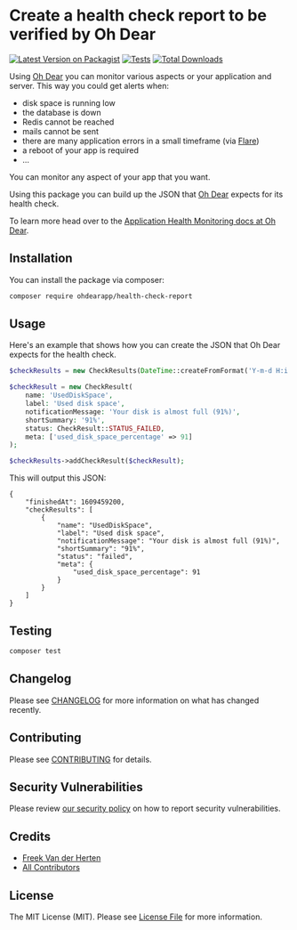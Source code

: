 # Create a health check report to be verified by Oh Dear

[![Latest Version on Packagist](https://img.shields.io/packagist/v/ohdearapp/health-check-report.svg?style=flat-square)](https://packagist.org/packages/ohdearapp/health-check-report)
[![Tests](https://github.com/ohdearapp/health-check-report/actions/workflows/run-tests.yml/badge.svg?branch=main)](https://github.com/ohdearapp/health-check-report/actions/workflows/run-tests.yml)
[![Total Downloads](https://img.shields.io/packagist/dt/ohdearapp/health-check-report.svg?style=flat-square)](https://packagist.org/packages/ohdearapp/health-check-report)

Using [Oh Dear](https://ohdear.app) you can monitor various aspects or your application and server. This way you could get alerts when:

- disk space is running low
- the database is down
- Redis cannot be reached
- mails cannot be sent
- there are many application errors in a small timeframe (via [Flare](https://flareapp.io))
- a reboot of your app is required
- ...

You can monitor any aspect of your app that you want.

Using this package you can build up the JSON that [Oh Dear](https://ohdear.app) expects for its health check. 

To learn more head over to the [Application Health Monitoring docs at Oh Dear](https://ohdear.app/docs/general/application-health-monitoring).

## Installation

You can install the package via composer:

```bash
composer require ohdearapp/health-check-report
```

## Usage

Here's an example that shows how you can create the JSON that Oh Dear expects for the health check.

```php
$checkResults = new CheckResults(DateTime::createFromFormat('Y-m-d H:i:s', '2021-01-01 00:00:00'));

$checkResult = new CheckResult(
    name: 'UsedDiskSpace',
    label: 'Used disk space',
    notificationMessage: 'Your disk is almost full (91%)',
    shortSummary: '91%',
    status: CheckResult::STATUS_FAILED,
    meta: ['used_disk_space_percentage' => 91]
);

$checkResults->addCheckResult($checkResult);
```

This will output this JSON:

```
{
    "finishedAt": 1609459200,
    "checkResults": [
        {
            "name": "UsedDiskSpace",
            "label": "Used disk space",
            "notificationMessage": "Your disk is almost full (91%)",
            "shortSummary": "91%",
            "status": "failed",
            "meta": {
                "used_disk_space_percentage": 91
            }
        }
    ]
}
```

## Testing

```bash
composer test
```

## Changelog

Please see [CHANGELOG](CHANGELOG.md) for more information on what has changed recently.

## Contributing

Please see [CONTRIBUTING](.github/CONTRIBUTING.md) for details.

## Security Vulnerabilities

Please review [our security policy](../../security/policy) on how to report security vulnerabilities.

## Credits

- [Freek Van der Herten](https://github.com/freekmurze)
- [All Contributors](../../contributors)

## License

The MIT License (MIT). Please see [License File](LICENSE.md) for more information.
